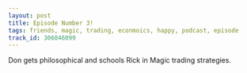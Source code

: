 ```yaml
---
layout: post
title: Episode Number 3!
tags: friends, magic, trading, econmoics, happy, podcast, episode
track_id: 306046099
---
```


Don gets philosophical and schools Rick in Magic trading strategies.
